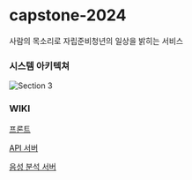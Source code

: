 # capstone-2024
사람의 목소리로 자립준비청년의 일상을 밝히는 서비스

### 시스템 아키텍쳐
![Section 3](https://github.com/user-attachments/assets/06055aff-ef5a-43e9-a88c-f463ac576c7c)


### WIKI

[프론트](https://github.com/ShimFFF/capstone-2025/blob/main/FE/README.md)

[API 서버](https://github.com/ShimFFF/capstone-2025/blob/main/BE/README.md)

[음성 분석 서버](https://github.com/ShimFFF/capstone-2025/blob/main/AI/README.mdI)
